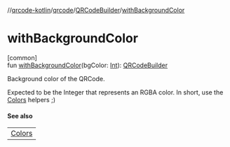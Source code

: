 //[qrcode-kotlin](../../../index.md)/[qrcode](../index.md)/[QRCodeBuilder](index.md)/[withBackgroundColor](with-background-color.md)

# withBackgroundColor

[common]\
fun [withBackgroundColor](with-background-color.md)(bgColor: [Int](https://kotlinlang.org/api/latest/jvm/stdlib/kotlin/-int/index.html)): [QRCodeBuilder](index.md)

Background color of the QRCode.

Expected to be the Integer that represents an RGBA color. In short, use the [Colors](../../qrcode.color/-colors/index.md) helpers ;)

#### See also

| |
|---|
| [Colors](../../qrcode.color/-colors/index.md) |
